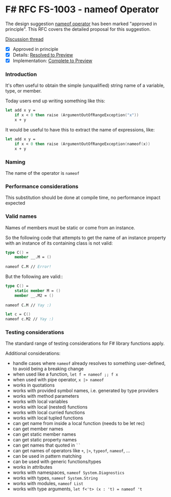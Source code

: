 
# F# RFC FS-1003 - nameof Operator

The design suggestion [nameof operator](https://github.com/fsharp/fslang-suggestions/issues/252) has been marked "approved in principle".
This RFC covers the detailed proposal for this suggestion.

[Discussion thread](https://github.com/fsharp/FSharpLangDesign/issues/48)

* [x] Approved in principle
* [x] Details: [Resolved to Preview](https://github.com/fsharp/FSharpLangDesign/issues/48)
* [x] Implementation: [Complete to Preview](https://github.com/Microsoft/visualfsharp/pull/6325)

### Introduction

It's often useful to obtain the simple (unqualified) string name of a variable, type, or member.

Today users end up writing something like this:

```fsharp
let add x y =
    if x < 0 then raise (ArgumentOutOfRangeException("x"))
    x + y
```

It would be useful to have this to extract the name of expressions, like:

```fsharp
let add x y =
    if x < 0 then raise (ArgumentOutOfRangeException(nameof(x))
    x + y
```

### Naming 

The name of the operator is `nameof`

### Performance considerations

This substitution should be done at compile time, no performance impact expected

### Valid names

Names of members must be static or come from an instance.

So the following code that attempts to get the name of an instance property with an instance of its containing class is not valid:

```fsharp
type C() =
    member __.M = ()
    
nameof C.M // Error!
```

But the following are valid::

```fsharp
type C() =
    static member M = ()
    member __.M2 = ()
    
nameof C.M // Yay :)

let c = C()
nameof c.M2 // Yay :)
```

### Testing considerations

The standard range of testing  considerations for F# library functions apply.

Additional considerations:

- handle cases where `nameof` already resolves to something user-defined, to avoid being a breaking change
- when used like a function, `let f = nameof ;; f x`
- when used with pipe operator, `x |> nameof`
- works in quotations
- works with provided symbol names, i.e. generated by type providers
- works with method parameters
- works with local variables
- works with local (nested) functions
- works with local curried functions
- works with local tupled functions
- can get name from inside a local function (needs to be let rec)
- can get member names
- can get static member names
- can get static property names
- can get names that quoted in <code>``</code>
- can get names of operators like `+`, `|>`, `typeof`, `nameof`, ...
- can be used in pattern matching
- can be used with generic functions/types
- works in attributes
- works with namespaces, `nameof System.Diagnostics`
- works with types, `nameof System.String`
- works with modules, `nameof List`
- works with type arguments, `let f<'t> (x : 't) = nameof 't`
